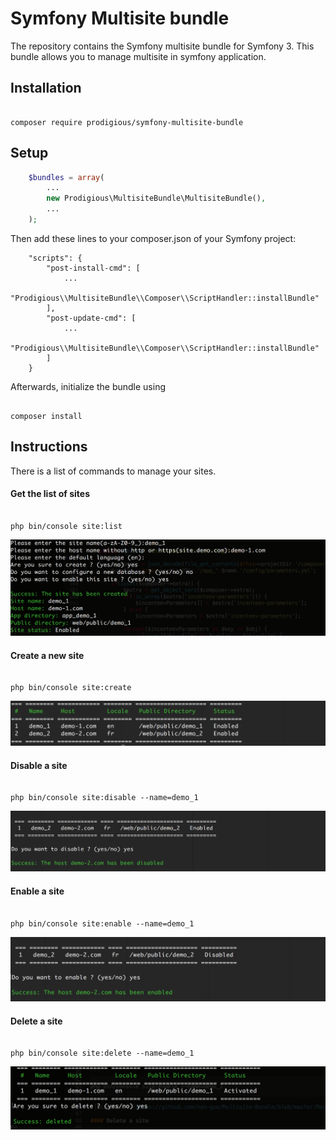 Symfony Multisite bundle
======================

The repository contains the Symfony multisite bundle for Symfony 3. 
This bundle allows you to manage multisite in symfony application.

## Installation

```

composer require prodigious/symfony-multisite-bundle

```

## Setup

```php
    $bundles = array(
        ...
        new Prodigious\MultisiteBundle\MultisiteBundle(),
        ...
    );
```

Then add these lines to your composer.json of your Symfony project:

```
    "scripts": {
        "post-install-cmd": [
            ...
            "Prodigious\\MultisiteBundle\\Composer\\ScriptHandler::installBundle"
        ],
        "post-update-cmd": [
            ...
            "Prodigious\\MultisiteBundle\\Composer\\ScriptHandler::installBundle"
        ]
    }
```

Afterwards, initialize the bundle using

```

composer install

```

## Instructions

There is a list of commands to manage your sites.

#### Get the list of sites

```

php bin/console site:list

```
![screenshot](https://github.com/nan-guo/Multisite-Bundle/blob/master/Resources/public/imgs/screenshot-1.png)

#### Create a new site

```

php bin/console site:create

```
![screenshot](https://github.com/nan-guo/Multisite-Bundle/blob/master/Resources/public/imgs/screenshot-2.png)

#### Disable a site

```

php bin/console site:disable --name=demo_1

```
![screenshot](https://github.com/nan-guo/Multisite-Bundle/blob/master/Resources/public/imgs/screenshot-3.png)

#### Enable a site

```

php bin/console site:enable --name=demo_1

```
![screenshot](https://github.com/nan-guo/Multisite-Bundle/blob/master/Resources/public/imgs/screenshot-4.png)

#### Delete a site

```

php bin/console site:delete --name=demo_1

```
![screenshot](https://github.com/nan-guo/Multisite-Bundle/blob/master/Resources/public/imgs/screenshot-5.png)

